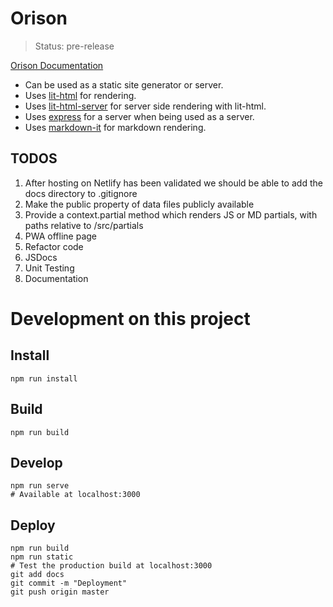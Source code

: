 # Orison

> Status: pre-release

[Orison Documentation](https://orison.alexlockhart.me)

* Can be used as a static site generator or server.
* Uses [lit-html](https://github.com/Polymer/lit-html) for rendering.
* Uses [lit-html-server](https://github.com/popeindustries/lit-html-server) for server side rendering with lit-html.
* Uses [express](https://expressjs.com/) for a server when being used as a server.
* Uses [markdown-it](https://github.com/markdown-it/markdown-it) for markdown rendering.

## TODOS

1. After hosting on Netlify has been validated we should be able to add the docs directory to .gitignore
1. Make the public property of data files publicly available
1. Provide a context.partial method which renders JS or MD partials, with paths relative to /src/partials
1. PWA offline page
1. Refactor code
1. JSDocs
1. Unit Testing
1. Documentation

# Development on this project

## Install

```
npm run install
```

## Build

```
npm run build
```

## Develop

```
npm run serve
# Available at localhost:3000
```

## Deploy

```
npm run build
npm run static
# Test the production build at localhost:3000
git add docs
git commit -m "Deployment"
git push origin master
```
